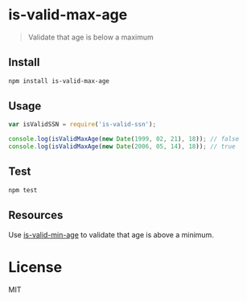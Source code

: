 # is-valid-max-age

> Validate that age is below a maximum

## Install

```bash
npm install is-valid-max-age
```

## Usage

```javascript
var isValidSSN = require('is-valid-ssn');

console.log(isValidMaxAge(new Date(1999, 02, 21), 18)); // false
console.log(isValidMaxAge(new Date(2006, 05, 14), 18)); // true
```

## Test

```bash
npm test
```

## Resources

Use [is-valid-min-age](https://github.com/miguelmota/is-valid-min-age) to validate that age is above a minimum.

# License

MIT
